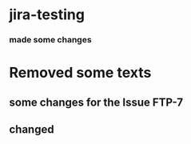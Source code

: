 # jira-testing
### made some changes
# Removed some texts
## some changes for the Issue FTP-7
## changed
